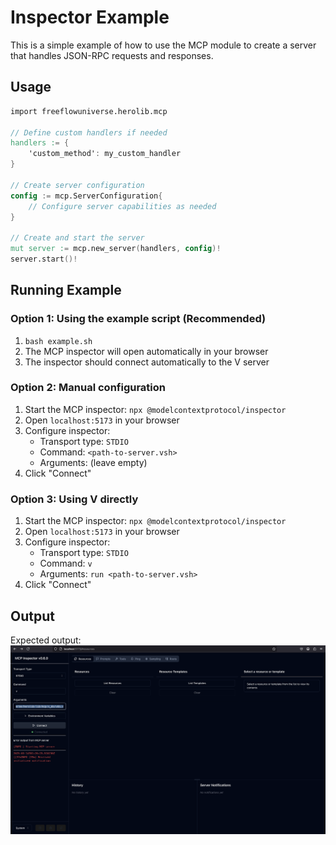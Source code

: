 # Inspector Example

This is a simple example of how to use the MCP module to create a server that handles JSON-RPC requests and responses.

## Usage

```v
import freeflowuniverse.herolib.mcp

// Define custom handlers if needed
handlers := {
    'custom_method': my_custom_handler
}

// Create server configuration
config := mcp.ServerConfiguration{
    // Configure server capabilities as needed
}

// Create and start the server
mut server := mcp.new_server(handlers, config)!
server.start()!
```

## Running Example

### Option 1: Using the example script (Recommended)

1. `bash example.sh`
2. The MCP inspector will open automatically in your browser
3. The inspector should connect automatically to the V server

### Option 2: Manual configuration

1. Start the MCP inspector: `npx @modelcontextprotocol/inspector`
2. Open `localhost:5173` in your browser
3. Configure inspector:
    - Transport type: `STDIO`
    - Command: `<path-to-server.vsh>`
    - Arguments: (leave empty)
4. Click "Connect"

### Option 3: Using V directly

1. Start the MCP inspector: `npx @modelcontextprotocol/inspector`
2. Open `localhost:5173` in your browser
3. Configure inspector:
    - Transport type: `STDIO`
    - Command: `v`
    - Arguments: `run <path-to-server.vsh>`
4. Click "Connect"

## Output

Expected output:
![Inspector Screenshot](inspector_screenshot.png)
